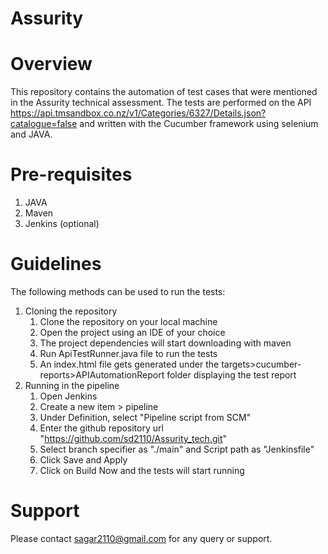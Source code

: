 # Assurity
# Overview
This repository contains the automation of test cases that were mentioned in the Assurity technical assessment.
The tests are performed on the API https://api.tmsandbox.co.nz/v1/Categories/6327/Details.json?catalogue=false and written with the Cucumber framework using selenium and JAVA.

# Pre-requisites
1. JAVA
2. Maven
3. Jenkins (optional)

# Guidelines
The following methods can be used to run the tests:
1. Cloning the repository
    1. Clone the repository on your local machine
    2. Open the project using an IDE of your choice
    3. The project dependencies will start downloading with maven
    4. Run ApiTestRunner.java file to run the tests
    5. An index.html file gets generated under the targets>cucumber-reports>APIAutomationReport folder displaying the test report
2. Running in the pipeline
    1. Open Jenkins
    2. Create a new item > pipeline
    3. Under Definition, select "Pipeline script from SCM"
    4. Enter the github repository url "https://github.com/sd2110/Assurity_tech.git"
    5. Select branch specifier as "./main" and Script path as "Jenkinsfile"
    6. Click Save and Apply
    7. Click on Build Now and the tests will start running

# Support
Please contact sagar2110@gmail.com for any query or support.
